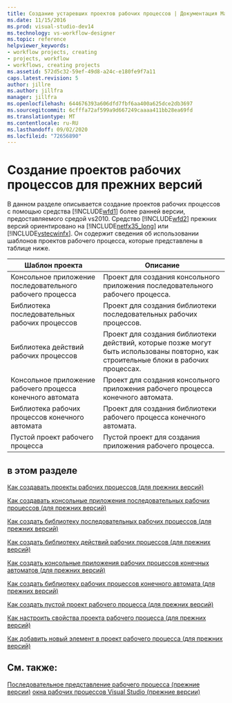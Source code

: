 ```yaml
---
title: Создание устаревших проектов рабочих процессов | Документация Майкрософт
ms.date: 11/15/2016
ms.prod: visual-studio-dev14
ms.technology: vs-workflow-designer
ms.topic: reference
helpviewer_keywords:
- workflow projects, creating
- projects, workflow
- workflows, creating projects
ms.assetid: 572d5c32-59ef-49d8-a24c-e180fe9f7a11
caps.latest.revision: 5
author: jillre
ms.author: jillfra
manager: jillfra
ms.openlocfilehash: 644676393a606dfd7fbf6aa400a625dce2db3697
ms.sourcegitcommit: 6cfffa72af599a9d667249caaaa411bb28ea69fd
ms.translationtype: MT
ms.contentlocale: ru-RU
ms.lasthandoff: 09/02/2020
ms.locfileid: "72656890"
---
```

# <a name="creating-legacy-workflow-projects"></a>Создание проектов рабочих процессов для прежних версий
В данном разделе описывается создание проектов рабочих процессов с помощью средства [!INCLUDE[wfd1](../includes/wfd1-md.md)] более ранней версии, предоставляемого средой vs2010. Средство [!INCLUDE[wfd2](../includes/wfd2-md.md)] прежних версий ориентировано на [!INCLUDE[netfx35_long](../includes/netfx35-long-md.md)] или [!INCLUDE[vstecwinfx](../includes/vstecwinfx-md.md)]. Он содержит сведения об использовании шаблонов проектов рабочего процесса, которые представлены в таблице ниже.

|Шаблон проекта|Описание|
|----------------------|-----------------|
|Консольное приложение последовательного рабочего процесса|Проект для создания консольного приложения последовательного рабочего процесса.|
|Библиотека последовательных рабочих процессов|Проект для создания библиотеки последовательных рабочих процессов.|
|Библиотека действий рабочих процессов|Проект для создания библиотеки действий, которые позже могут быть использованы повторно, как строительные блоки в рабочих процессах.|
|Консольное приложение рабочего процесса конечного автомата|Проект для создания консольного приложения рабочего процесса конечного автомата.|
|Библиотека рабочих процессов конечного автомата|Проект для создания библиотеки рабочего процесса конечного автомата.|
|Пустой проект рабочего процесса|Пустой проект для создания приложения рабочего процесса.|

## <a name="in-this-section"></a>в этом разделе
 [Как создавать проекты рабочих процессов (для прежних версий)](../workflow-designer/how-to-create-workflow-projects-legacy.md)

 [Как создавать консольные приложения последовательных рабочих процессов (для прежних версий)](../workflow-designer/how-to-create-sequential-workflow-console-applications-legacy.md)

 [Как создать библиотеку последовательных рабочих процессов (для прежних версий)](../workflow-designer/how-to-create-a-sequential-workflow-library-legacy.md)

 [Как создать библиотеку действий рабочих процессов (для прежних версий)](../workflow-designer/how-to-create-a-workflow-activity-library-legacy.md)

 [Как создать консольные приложения рабочих процессов конечных автоматов (для прежних версий)](../workflow-designer/how-to-create-state-machine-workflow-console-applications-legacy.md)

 [Как создать библиотеку рабочих процессов конечного автомата (для прежних версий)](../workflow-designer/how-to-create-a-state-machine-workflow-library-legacy.md)

 [Как создать пустой проект рабочего процесса (для прежних версий)](../workflow-designer/how-to-create-an-empty-workflow-project-legacy.md)

 [Как настроить свойства проекта рабочего процесса (для прежних версий)](../workflow-designer/how-to-configure-workflow-project-properties-legacy.md)

 [Как добавить новый элемент в проект рабочего процесса (для прежних версий)](../workflow-designer/how-to-add-a-new-item-to-a-workflow-project-legacy.md)

## <a name="see-also"></a>См. также:
 [Последовательное представление рабочего процесса (прежние версии)](../workflow-designer/sequential-workflow-views-legacy.md) [окна рабочих процессов Visual Studio (прежние версии)](../workflow-designer/visual-studio-workflow-windows-legacy.md)